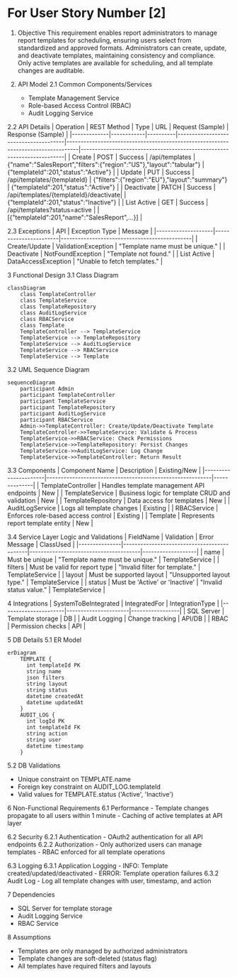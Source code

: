 # For User Story Number [2]

1. Objective
This requirement enables report administrators to manage report templates for scheduling, ensuring users select from standardized and approved formats. Administrators can create, update, and deactivate templates, maintaining consistency and compliance. Only active templates are available for scheduling, and all template changes are auditable.

2. API Model
  2.1 Common Components/Services
    - Template Management Service
    - Role-based Access Control (RBAC)
    - Audit Logging Service

  2.2 API Details
| Operation   | REST Method | Type     | URL                                 | Request (Sample)                                                                 | Response (Sample)                                                      |
|-------------|------------|----------|--------------------------------------|----------------------------------------------------------------------------------|------------------------------------------------------------------------|
| Create      | POST       | Success  | /api/templates                       | {"name":"SalesReport","filters":{"region":"US"},"layout":"tabular"}           | {"templateId":201,"status":"Active"}                                   |
| Update      | PUT        | Success  | /api/templates/{templateId}          | {"filters":{"region":"EU"},"layout":"summary"}                                 | {"templateId":201,"status":"Active"}                                   |
| Deactivate  | PATCH      | Success  | /api/templates/{templateId}/deactivate|                                                                                    | {"templateId":201,"status":"Inactive"}                                  |
| List Active | GET        | Success  | /api/templates?status=active         |                                                                                    | [{"templateId":201,"name":"SalesReport",...}]                           |

  2.3 Exceptions
| API                | Exception Type         | Message                                      |
|--------------------|-----------------------|----------------------------------------------|
| Create/Update      | ValidationException   | "Template name must be unique."              |
| Deactivate         | NotFoundException     | "Template not found."                       |
| List Active        | DataAccessException   | "Unable to fetch templates."                 |

3 Functional Design
  3.1 Class Diagram
```mermaid
classDiagram
    class TemplateController
    class TemplateService
    class TemplateRepository
    class AuditLogService
    class RBACService
    class Template
    TemplateController --> TemplateService
    TemplateService --> TemplateRepository
    TemplateService --> AuditLogService
    TemplateService --> RBACService
    TemplateService --> Template
```

  3.2 UML Sequence Diagram
```mermaid
sequenceDiagram
    participant Admin
    participant TemplateController
    participant TemplateService
    participant TemplateRepository
    participant AuditLogService
    participant RBACService
    Admin->>TemplateController: Create/Update/Deactivate Template
    TemplateController->>TemplateService: Validate & Process
    TemplateService->>RBACService: Check Permissions
    TemplateService->>TemplateRepository: Persist Changes
    TemplateService->>AuditLogService: Log Change
    TemplateService->>TemplateController: Return Result
```

  3.3 Components
| Component Name        | Description                                              | Existing/New |
|----------------------|----------------------------------------------------------|--------------|
| TemplateController    | Handles template management API endpoints                | New          |
| TemplateService       | Business logic for template CRUD and validation          | New          |
| TemplateRepository    | Data access for templates                               | New          |
| AuditLogService       | Logs all template changes                               | Existing     |
| RBACService           | Enforces role-based access control                      | Existing     |
| Template              | Represents report template entity                       | New          |

  3.4 Service Layer Logic and Validations
| FieldName      | Validation                                 | Error Message                         | ClassUsed         |
|---------------|--------------------------------------------|---------------------------------------|-------------------|
| name          | Must be unique                              | "Template name must be unique."       | TemplateService   |
| filters       | Must be valid for report type               | "Invalid filter for template."        | TemplateService   |
| layout        | Must be supported layout                    | "Unsupported layout type."            | TemplateService   |
| status        | Must be 'Active' or 'Inactive'              | "Invalid status value."               | TemplateService   |

4 Integrations
| SystemToBeIntegrated | IntegratedFor         | IntegrationType |
|----------------------|----------------------|-----------------|
| SQL Server           | Template storage      | DB              |
| Audit Logging        | Change tracking       | API/DB          |
| RBAC                 | Permission checks     | API             |

5 DB Details
  5.1 ER Model
```mermaid
erDiagram
    TEMPLATE {
      int templateId PK
      string name
      json filters
      string layout
      string status
      datetime createdAt
      datetime updatedAt
    }
    AUDIT_LOG {
      int logId PK
      int templateId FK
      string action
      string user
      datetime timestamp
    }
```

  5.2 DB Validations
- Unique constraint on TEMPLATE.name
- Foreign key constraint on AUDIT_LOG.templateId
- Valid values for TEMPLATE.status ('Active', 'Inactive')

6 Non-Functional Requirements
  6.1 Performance
    - Template changes propagate to all users within 1 minute
    - Caching of active templates at API layer

  6.2 Security
    6.2.1 Authentication
      - OAuth2 authentication for all API endpoints
    6.2.2 Authorization
      - Only authorized users can manage templates
      - RBAC enforced for all template operations

  6.3 Logging
    6.3.1 Application Logging
      - INFO: Template created/updated/deactivated
      - ERROR: Template operation failures
    6.3.2 Audit Log
      - Log all template changes with user, timestamp, and action

7 Dependencies
- SQL Server for template storage
- Audit Logging Service
- RBAC Service

8 Assumptions
- Templates are only managed by authorized administrators
- Template changes are soft-deleted (status flag)
- All templates have required filters and layouts
